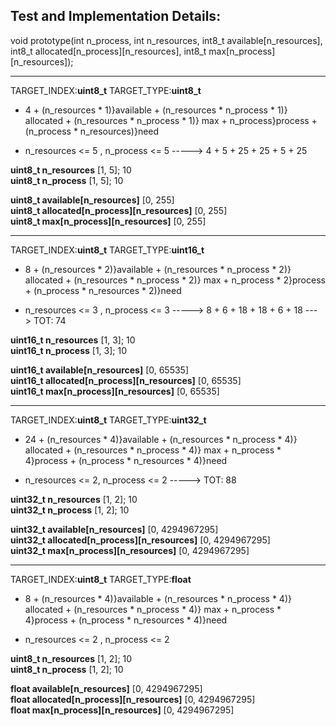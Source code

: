 ## Test and Implementation Details:
void prototype(int n_process, int n_resources, int8_t available[n_resources], int8_t allocated[n_process][n_resources], int8_t max[n_process][n_resources]);

*******************
TARGET_INDEX:<b>uint8_t</b>
TARGET_TYPE:<b>uint8_t</b>

- 4 + (n_resources * 1)}available + (n_resources * n_process * 1)} allocated + (n_resources * n_process * 1)} max +
n_process}process + (n_process * n_resources)}need

- n_resources <= 5 , n_process <= 5 -----> 4 + 5 + 25 + 25 + 5 + 25

<b>uint8_t n_resources</b> [1, 5]; 10<br>
<b>uint8_t n_process</b> [1, 5]; 10<br>

<b>uint8_t available[n_resources]</b> [0, 255]</br>
<b>uint8_t allocated[n_process][n_resources]</b> [0, 255]</br>
<b>uint8_t max[n_process][n_resources]</b> [0, 255]</br>

*******************
TARGET_INDEX:<b>uint8_t</b>
TARGET_TYPE:<b>uint16_t</b>

- 8 + (n_resources * 2)}available + (n_resources * n_process * 2)} allocated + (n_resources * n_process * 2)} max +
n_process * 2}process + (n_process * n_resources * 2)}need

- n_resources <= 3 , n_process <= 3 -----> 8 + 6 + 18 + 18 + 6 + 18 
---> TOT: 74

<b>uint16_t n_resources</b> [1, 3]; 10<br>
<b>uint16_t n_process</b> [1, 3]; 10<br>

<b>uint16_t available[n_resources]</b> [0, 65535]</br>
<b>uint16_t allocated[n_process][n_resources]</b> [0, 65535]</br>
<b>uint16_t max[n_process][n_resources]</b> [0, 65535]</br>

*******************
TARGET_INDEX:<b>uint8_t</b>
TARGET_TYPE:<b>uint32_t</b>

- 24 + (n_resources * 4)}available + (n_resources * n_process * 4)} allocated + (n_resources * n_process * 4)} max +
n_process * 4}process + (n_process * n_resources * 4)}need

- n_resources <= 2, n_process <= 2 -----> TOT: 88

<b>uint32_t n_resources</b> [1, 2]; 10<br>
<b>uint32_t n_process</b> [1, 2]; 10<br>

<b>uint32_t available[n_resources]</b> [0, 4294967295]</br>
<b>uint32_t allocated[n_process][n_resources]</b> [0, 4294967295]</br>
<b>uint32_t max[n_process][n_resources]</b> [0, 4294967295]</br>

*******************
TARGET_INDEX:<b>uint8_t</b>
TARGET_TYPE:<b>float</b>

- 8 + (n_resources * 4)}available + (n_resources * n_process * 4)} allocated + (n_resources * n_process * 4)} max +
n_process * 4}process + (n_process * n_resources * 4)}need

- n_resources <= 2  , n_process <= 2 

<b>uint8_t n_resources</b> [1, 2]; 10<br>
<b>uint8_t n_process</b> [1, 2]; 10<br>

<b>float available[n_resources]</b> [0, 4294967295]</br>
<b>float allocated[n_process][n_resources]</b> [0, 4294967295]</br>
<b>float max[n_process][n_resources]</b> [0, 4294967295]</br>
